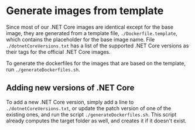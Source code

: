 # Generate images from template

Since most of our .NET Core images are identical except for the base image, they are generated from a template file, `./Dockerfile.template`, which contains the placeholder for the base image name. File `./dotnetCoreVersions.txt` has a list of the supported .NET Core versions as their tags for the official .NET Core images.

To generate the dockerfiles for the images that are based on the template, run `./generateDockerfiles.sh`.

## Adding new versions of .NET Core

To add a new .NET Core version, simply add a line to `./dotnetCoreVersions.txt`, or update the patch version of one of the
existing ones, and run the script `./generateDockerfiles.sh`. This script already computes the target folder as well,
and creates it if it doesn't exist.